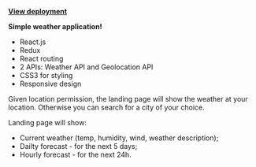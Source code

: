 **[View deployment](https://weather-app-marko.netlify.app/)**


**Simple weather application!**

- React.js
- Redux
- React routing
- 2 APIs: Weather API and Geolocation API
- CSS3 for styling
- Responsive design

Given location permission, the landing page will show the weather at your location.
Otherwise you can search for a city of your choice.

Landing page will show: 
- Current weather (temp, humidity, wind, weather description);
- Dailty forecast - for the next 5 days; 
- Hourly forecast - for the next 24h.


